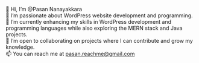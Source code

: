 👋 Hi, I’m @Pasan Nanayakkara<br>
👀 I’m passionate about WordPress website development and programming.<br>
🌱 I’m currently enhancing my skills in WordPress development and programming languages while also exploring the MERN stack and Java projects.<br>
💞️ I’m open to collaborating on projects where I can contribute and grow my knowledge.<br>
📫 You can reach me at pasan.reachme@gmail.com<br>

<!---
pasan899/pasan899 is a ✨ special ✨ repository because its `README.md` (this file) appears on your GitHub profile.
You can click the Preview link to take a look at your changes.
--->
